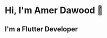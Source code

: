 # Hi, I'm Amer Dawood 👋

## I'm a Flutter Developer

<!--
[![Top Langs](https://github-readme-stats.vercel.app/api/top-langs/?username=AmerDawood&layout=compact)](https://github.com/anuraghazra/github-readme-stats)

-->




